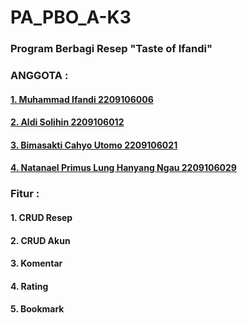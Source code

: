 # PA_PBO_A-K3

### Program Berbagi Resep "Taste of Ifandi"

### ANGGOTA :
#### [1. Muhammad Ifandi 2209106006](https://github.com/Mifandi68)
#### [2. Aldi Solihin 2209106012](https://github.com/AldiSolihin12)
#### [3. Bimasakti Cahyo Utomo 2209106021](https://github.com/bimacahyosaktiutomo/)
#### [4. Natanael Primus Lung Hanyang Ngau 2209106029](https://github.com/NatanaelPLHN)

### Fitur :
#### 1. CRUD Resep
#### 2. CRUD Akun
#### 3. Komentar
#### 4. Rating
#### 5. Bookmark
